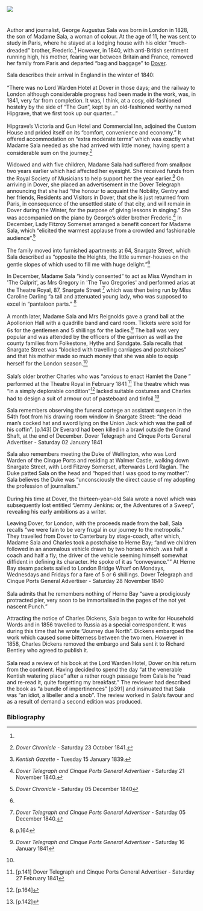 <a href="https://dev.visual-essays.app"><img src="https://dev-visual-essays.netlify.app/images/ve-button.png"></a>
<param ve-config title="George Augustus Sala (1828 –1895)" author="Michelle Crowther" layout="vtl" 
banner="/images/banners/19c.jpg">

<param ve-entity eid="Q29303" aliases="Canterbury">
<param ve-entity eid="Q179224" aliases="Dover">
<param ve-entity eid="Q929286" aliases="Herne Bay">

#

Author and journalist, George Augustus Sala was born in London in 1828, the son of Madame Sala, a woman of colour. At the age of 11, he was sent to study in Paris, where he stayed at a lodging house with his older “much-dreaded” brother, Frederic.[^ref1] However, in 1840, with anti-British sentiment running high, his mother, fearing war between Britain and France, removed her family from Paris and departed “bag and baggage” to [Dover](19c/19c-dover). 

Sala describes their arrival in England in the winter of 1840:
<br><br>
“There was no Lord Warden Hotel at Dover in those days; and the railway to London although considerable progress had been made in the work, was, in 1841, very far from completion. It was, I think, at a cosy, old-fashioned hostelry by the side of “The Gun”, kept by an old-fashioned worthy named Hipgrave, that we first took up our quarter…”
<br><br>
Hipgrave’s Victoria and Gun Hotel and Commercial Inn, adjoined the Custom House and prided itself on its “comfort, convenience and economy.” It offered accommodation on “extra moderate terms” which was exactly what Madame Sala needed as she had arrived with little money, having spent a considerable sum on the journey.[^ref2]

Widowed and with five children, Madame Sala had suffered from smallpox two years earlier which had affected her eyesight. She received funds from the Royal Society of Musicians to help support her the year earlier.[^ref3] On arriving in Dover, she placed an advertisement in the Dover Telegraph announcing that she had “the honour to acquaint the Nobility, Gentry and her friends, Residents and Visitors in Dover, that she is just returned from Paris, in consequence of the unsettled state of that city, and will remain in Dover during the Winter, for the purpose of giving lessons in singing.”  She was accompanied on the piano by George’s older brother Frederic.[^ref4] In December, Lady Fitzroy Somerset arranged a benefit concert for Madame Sala, which “elicited the warmest applause from a crowded and fashionable audience”.[^ref5]
<br><br>
The family moved into furnished apartments at 64, Snargate Street, which Sala described as “opposite the Heights, the little summer-houses on the gentle slopes of which used to fill me with huge delight.”[^ref6] 

In December, Madame Sala “kindly consented” to act as Miss Wyndham in 'The Culprit', as Mrs Gregory in 'The Two Gregories' and performed arias at the Theatre Royal, 87, Snargate Street [^ref7] which was then being run by Miss Caroline Darling “a tall and attenuated young lady, who was supposed to excel in “pantaloon parts.” [^ref8] 
<br><br>
A month later, Madame Sala and Mrs Reignolds gave a grand ball at the Apollonion Hall with a quadrille band and card room.  Tickets were sold for 6s for the gentlemen and 5 shillings for the ladies.[^ref9] The ball was very popular and was attended by the officers of the garrison as well as the county families from Folkestone, Hythe and Sandgate. Sala recalls that Snargate Street was “blocked with travelling carriages and postchaises” and that his mother made so much money that she was able to equip herself for the London season.[^ref10] 
<br><br>
Sala’s older brother Charles who was “anxious to enact Hamlet the Dane ” performed at the Theatre Royal in February 1841 [^ref11] The theatre which was “in a simply deplorable condition”[^ref12] lacked suitable costumes and Charles had to design a suit of armour out of pasteboard and tinfoil.[^ref13]

Sala remembers observing the funeral cortege an assistant surgeon in the 54th foot from his drawing room window in Snargate Street: “the dead man’s cocked hat and sword lying on the Union Jack which was the pall of his coffin”. [p.143] Dr Everard had been killed in a brawl outside the Grand Shaft, at the end of December. Dover Telegraph and Cinque Ports General Advertiser - Saturday 02 January 1841

Sala also remembers meeting the Duke of Wellington, who was Lord Warden of the Cinque Ports and residing at Walmer Castle, walking down Snargate Street, with Lord Fitzroy Somerset, afterwards Lord Raglan. The Duke patted Sala on the head and “hoped that I was good to my mother”.’ Sala believes the Duke was “unconsciously the direct cause of my adopting the profession of journalism.”
<br><br>
During his time at Dover, the thirteen-year-old Sala wrote a novel which was subsequently lost entitled “Jemmy Jenkins: or, the Adventures of a Sweep”, revealing his early ambitions as a writer. 

Leaving Dover, for London, with the proceeds made from the ball, Sala recalls “we were fain to be very frugal in our journey to the metropolis.” They travelled from Dover to Canterbury by stage-coach, after which, Madame Sala and Charles took a postchaise to Herne Bay; “and we children followed in an anomalous vehicle drawn by two horses which .was half a coach and half a fly; the driver of the vehicle seeming himself somewhat diffident in defining its character. He spoke of it as “conveyance.”” At Herne Bay steam packets sailed to London Bridge Wharf on Mondays, Wednesdays and Fridays for a fare of 5 or 6 shillings. Dover Telegraph and Cinque Ports General Advertiser - Saturday 28 November 1840
<br><br>
Sala admits that he remembers nothing of Herne Bay “save a prodigiously protracted pier, very soon to be immortalised in the pages of the not yet nascent Punch.” 

Attracting the notice of Charles Dickens, Sala began to write for Household Words and in 1856 travelled to Russia as a special correspondent. It was during this time that he wrote “Journey due North”. Dickens embargoed the work which caused some bitterness between the two men. However in 1858, Charles Dickens removed the embargo and Sala sent it to Richard Bentley who agreed to publish it. 
<br><br>
Sala read a review of his book at the Lord Warden Hotel, Dover on his return from the continent. Having decided to spend the day “at the venerable Kentish watering place” after a rather rough passage from Calais he “read and re-read it, quite forgetting my breakfast.” The reviewer had described the book as “a bundle of impertinences” [p391] and insinuated that Sala was “an idiot, a libeller and a snob”. The review worked in Sala’s favour and as a result of demand a second edition was produced. 

### Bibliography

[^ref1]:
[^ref2]: _Dover Chronicle_ - Saturday 23 October 1841.    
[^ref3]: _Kentish Gazette_ - Tuesday 15 January 1839.    
[^ref4]: _Dover Telegraph and Cinque Ports General Advertiser_ - Saturday 21 November 1840.   
[^ref5]: _Dover Chronicle_ - Saturday 05 December 1840   
[^ref6]:
[^ref7]: _Dover Telegraph and Cinque Ports General Advertiser_ - Saturday 05 December 1840.   
[^ref8]: p.164
[^ref9]: _Dover Telegraph and Cinque Ports General Advertiser_ - Saturday 16 January 1841
[^ref10]:
[^ref11]: [p.141] Dover Telegraph and Cinque Ports General Advertiser - Saturday 27 February 1841
[^ref12]: [p.164]
[^ref13]: [p.142]
[^ref14]:
[^ref15]:



